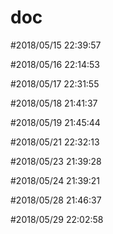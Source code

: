# doc

#2018/05/15 22:39:57 

#2018/05/16 22:14:53 

#2018/05/17 22:31:55 

#2018/05/18 21:41:37 

#2018/05/19 21:45:44 

#2018/05/21 22:32:13 

#2018/05/23 21:39:28 

#2018/05/24 21:39:21 

#2018/05/28 21:46:37 

#2018/05/29 22:02:58 
